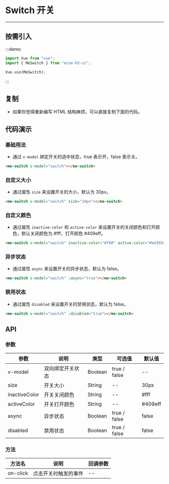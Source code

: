 # Switch 开关

---

## 按需引入

:::demo

```JavaScript
import Vue from "vue";
import { MeSwitch } from "mine-h5-ui";

Vue.use(MeSwitch);
```

:::

## 复制

- 如果你觉得重新编写 HTML 结构麻烦，可以直接复制下面的代码。

## 代码演示

### 基础用法

- 通过 `v-model` 绑定开关的选中状态，true 表示开，false 表示关。

```HTML
<me-switch v-model="switch"></me-switch>
```

### 自定义大小

- 通过属性 `size` 来设置开关的大小，默认为 30px。

```HTML
<me-switch v-model="switch" size="24px"></me-switch>
```

### 自定义颜色

- 通过属性 `inactive-color` 和 `active-color` 来设置开关的关闭颜色和打开颜色，默认关闭颜色为 #fff，打开颜色 #409eff。

```HTML
<me-switch v-model="switch" inactive-color="#f60" active-color="#e4393c"></me-switch>
```

### 异步状态

- 通过属性 `async` 来设置开关的异步状态，默认为 false。

```HTML
<me-switch v-model="switch" :async="true"></me-switch>
```

### 禁用状态

- 通过属性 `disabled` 来设置开关的禁用状态，默认为 false。

```HTML
<me-switch v-model="switch" :disabled="true"></me-switch>
```

## API

### 参数

| 参数          | 说明             | 类型    | 可选值       | 默认值  |
| ------------- | ---------------- | ------- | ------------ | ------- |
| v-model       | 双向绑定开关状态 | Boolean | true / false | --      |
| size          | 开关大小         | String  | --           | 30px    |
| inactiveColor | 开关关闭颜色     | String  | --           | #fff    |
| activeColor   | 开关打开颜色     | String  | --           | #409eff |
| async         | 异步状态         | Boolean | true / false | false   |
| disabled      | 禁用状态         | Boolean | true / false | false   |

### 方法

| 方法名   | 说明                 | 回调参数 |
| -------- | -------------------- | -------- |
| on-click | 点击开关时触发的事件 | --       |
